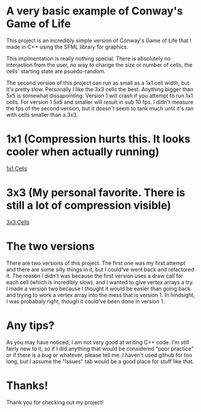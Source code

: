 # A very basic example of Conway's Game of Life
This project is an incredibly simple version of Conway's Game of Life that I made in C++ using the SFML library for graphics. 

This implmentation is really nothing special. There is absolutely no interaction from the user, no way to change the size or number of cells, the cells' starting state are psuedo-random.

The second version of this project can run as small as a 1x1 cell width, but it's pretty slow. Personally I like the 3x3 cells the best. Anything bigger than 5x5 is somewhat dissapointing. Version 1 will crash if you attempt to run 1x1 cells. For version 1 5x5 and smaller will result in sub 10 fps. I didn't measure the fps of the second version, but it doesn't seem to tank much until it's ran with cells smaller than a 3x3.

# 1x1 (Compression hurts this. It looks cooler when actually running)
[1x1 Cells](https://imgur.com/dfPHroM)

# 3x3 (My personal favorite. There is still a lot of compression visible)
[3x3 Cells](https://imgur.com/RGLXrhX)

# The two versions
There are two versions of this project. The first one was my first attempt and there are some silly things in it, but I could've went back and refactored it. The reason I didn't was because the first version uses a draw call for each cell (which is incredibly slow), and I wanted to give vertex arrays a try. I made a version two because I thought it would be easier than going back and trying to work a vertex array into the mess that is version 1. In hindsight, I was probabaly right, though it could've been done in version 1.

# Any tips?
As you may have noticed, I am not very good at writing C++ code. I'm still fairly new to it, so if I did anything that would be considered "poor practice" or if there is a bug or whatever, please tell me. I haven't used github for too long, but I assume the "Issues" tab would be a good place for stuff like that.

# Thanks!
Thank you for checking out my project!
